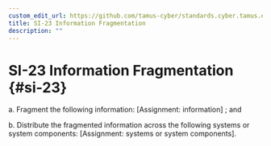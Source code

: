```yaml
---
custom_edit_url: https://github.com/tamus-cyber/standards.cyber.tamus.edu/tree/main/content/tamus.edu/TAMUS_profile.xml
title: SI-23 Information Fragmentation
description: ""
---
```


# SI-23 Information Fragmentation {#si-23}

a. Fragment the following information: [Assignment: information] ; and

b. Distribute the fragmented information across the following systems or system components: [Assignment: systems or system components].

